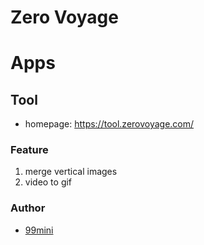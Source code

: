 # Zero Voyage 

# Apps

## Tool

- homepage: https://tool.zerovoyage.com/

### Feature

1. merge vertical images
2. video to gif

### Author

- [99mini](https://github.com/99mini)
